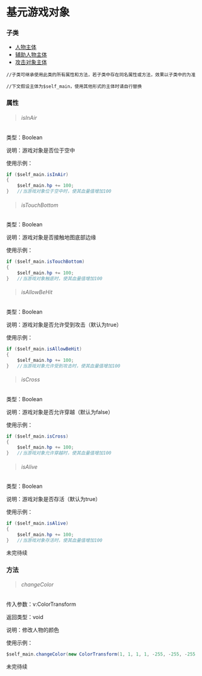 # 基元游戏对象

### 子类

- [人物主体](zh-cn/core-object-classes/FighterMain)
- [辅助人物主体](zh-cn/core-object-classes/Assisiter)
- [攻击对象主体](zh-cn/core-object-classes/FighterAttacker)

```
//子类可继承使用此类的所有属性和方法，若子类中存在同名属性或方法，效果以子类中的为准
```

```
//下文假设主体为$self_main，使用其他形式的主体时请自行替换
```

### 属性

> ###### isInAir

类型：Boolean

说明：游戏对象是否位于空中

使用示例：

```actionscript
if ($self_main.isInAir)
{
	$self_main.hp += 100;
}   //当游戏对象位于空中时，使其血量值增加100
```

> ###### isTouchBottom

类型：Boolean

说明：游戏对象是否接触地图底部边缘

使用示例：

```actionscript
if ($self_main.isTouchBottom)
{
	$self_main.hp += 100;
}   //当游戏对象触底时，使其血量值增加100
```

> ###### isAllowBeHit

类型：Boolean

说明：游戏对象是否允许受到攻击（默认为true）

使用示例：

```actionscript
if ($self_main.isAllowBeHit)
{
	$self_main.hp += 100;
}   //当游戏对象允许受到攻击时，使其血量值增加100
```

> ###### isCross

类型：Boolean

说明：游戏对象是否允许穿越（默认为false）

使用示例：

```actionscript
if ($self_main.isCross)
{
	$self_main.hp += 100;
}   //当游戏对象允许穿越时，使其血量值增加100
```

> ###### isAlive

类型：Boolean

说明：游戏对象是否存活（默认为true）

使用示例：

```actionscript
if ($self_main.isAlive)
{
	$self_main.hp += 100;
}   //当游戏对象存活时，使其血量值增加100
```

未完待续

### 方法

> ###### changeColor

传入参数：v:ColorTransform

返回类型：void

说明：修改人物的颜色

使用示例：

```actionscript
$self_main.changeColor(new ColorTransform(1, 1, 1, 1, -255, -255, -255, 0));        //将自身调为纯黑色
```

未完待续
